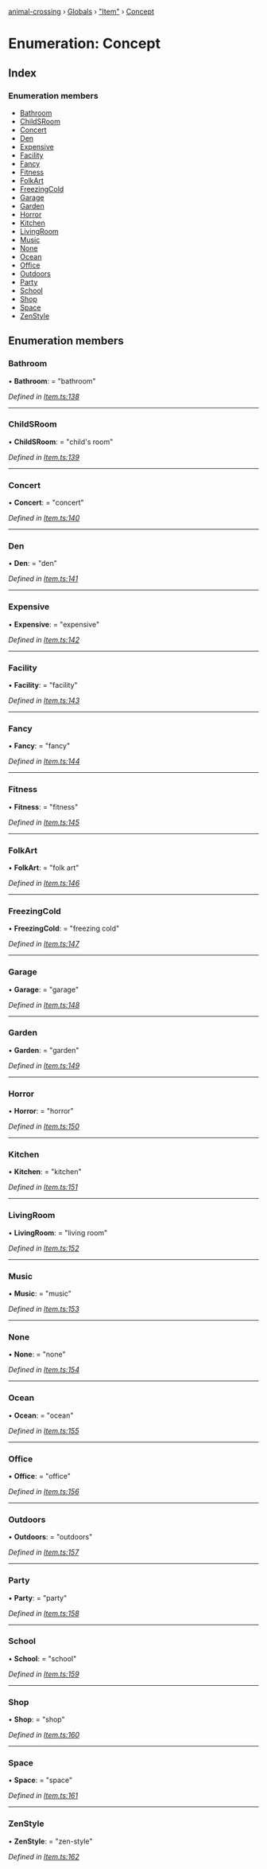 [animal-crossing](../README.md) › [Globals](../globals.md) › ["Item"](../modules/_item_.md) › [Concept](_item_.concept.md)

# Enumeration: Concept

## Index

### Enumeration members

* [Bathroom](_item_.concept.md#bathroom)
* [ChildSRoom](_item_.concept.md#childsroom)
* [Concert](_item_.concept.md#concert)
* [Den](_item_.concept.md#den)
* [Expensive](_item_.concept.md#expensive)
* [Facility](_item_.concept.md#facility)
* [Fancy](_item_.concept.md#fancy)
* [Fitness](_item_.concept.md#fitness)
* [FolkArt](_item_.concept.md#folkart)
* [FreezingCold](_item_.concept.md#freezingcold)
* [Garage](_item_.concept.md#garage)
* [Garden](_item_.concept.md#garden)
* [Horror](_item_.concept.md#horror)
* [Kitchen](_item_.concept.md#kitchen)
* [LivingRoom](_item_.concept.md#livingroom)
* [Music](_item_.concept.md#music)
* [None](_item_.concept.md#none)
* [Ocean](_item_.concept.md#ocean)
* [Office](_item_.concept.md#office)
* [Outdoors](_item_.concept.md#outdoors)
* [Party](_item_.concept.md#party)
* [School](_item_.concept.md#school)
* [Shop](_item_.concept.md#shop)
* [Space](_item_.concept.md#space)
* [ZenStyle](_item_.concept.md#zenstyle)

## Enumeration members

###  Bathroom

• **Bathroom**: = "bathroom"

*Defined in [Item.ts:138](https://github.com/Norviah/animal-crossing/blob/87636f7/module/types/Item.ts#L138)*

___

###  ChildSRoom

• **ChildSRoom**: = "child's room"

*Defined in [Item.ts:139](https://github.com/Norviah/animal-crossing/blob/87636f7/module/types/Item.ts#L139)*

___

###  Concert

• **Concert**: = "concert"

*Defined in [Item.ts:140](https://github.com/Norviah/animal-crossing/blob/87636f7/module/types/Item.ts#L140)*

___

###  Den

• **Den**: = "den"

*Defined in [Item.ts:141](https://github.com/Norviah/animal-crossing/blob/87636f7/module/types/Item.ts#L141)*

___

###  Expensive

• **Expensive**: = "expensive"

*Defined in [Item.ts:142](https://github.com/Norviah/animal-crossing/blob/87636f7/module/types/Item.ts#L142)*

___

###  Facility

• **Facility**: = "facility"

*Defined in [Item.ts:143](https://github.com/Norviah/animal-crossing/blob/87636f7/module/types/Item.ts#L143)*

___

###  Fancy

• **Fancy**: = "fancy"

*Defined in [Item.ts:144](https://github.com/Norviah/animal-crossing/blob/87636f7/module/types/Item.ts#L144)*

___

###  Fitness

• **Fitness**: = "fitness"

*Defined in [Item.ts:145](https://github.com/Norviah/animal-crossing/blob/87636f7/module/types/Item.ts#L145)*

___

###  FolkArt

• **FolkArt**: = "folk art"

*Defined in [Item.ts:146](https://github.com/Norviah/animal-crossing/blob/87636f7/module/types/Item.ts#L146)*

___

###  FreezingCold

• **FreezingCold**: = "freezing cold"

*Defined in [Item.ts:147](https://github.com/Norviah/animal-crossing/blob/87636f7/module/types/Item.ts#L147)*

___

###  Garage

• **Garage**: = "garage"

*Defined in [Item.ts:148](https://github.com/Norviah/animal-crossing/blob/87636f7/module/types/Item.ts#L148)*

___

###  Garden

• **Garden**: = "garden"

*Defined in [Item.ts:149](https://github.com/Norviah/animal-crossing/blob/87636f7/module/types/Item.ts#L149)*

___

###  Horror

• **Horror**: = "horror"

*Defined in [Item.ts:150](https://github.com/Norviah/animal-crossing/blob/87636f7/module/types/Item.ts#L150)*

___

###  Kitchen

• **Kitchen**: = "kitchen"

*Defined in [Item.ts:151](https://github.com/Norviah/animal-crossing/blob/87636f7/module/types/Item.ts#L151)*

___

###  LivingRoom

• **LivingRoom**: = "living room"

*Defined in [Item.ts:152](https://github.com/Norviah/animal-crossing/blob/87636f7/module/types/Item.ts#L152)*

___

###  Music

• **Music**: = "music"

*Defined in [Item.ts:153](https://github.com/Norviah/animal-crossing/blob/87636f7/module/types/Item.ts#L153)*

___

###  None

• **None**: = "none"

*Defined in [Item.ts:154](https://github.com/Norviah/animal-crossing/blob/87636f7/module/types/Item.ts#L154)*

___

###  Ocean

• **Ocean**: = "ocean"

*Defined in [Item.ts:155](https://github.com/Norviah/animal-crossing/blob/87636f7/module/types/Item.ts#L155)*

___

###  Office

• **Office**: = "office"

*Defined in [Item.ts:156](https://github.com/Norviah/animal-crossing/blob/87636f7/module/types/Item.ts#L156)*

___

###  Outdoors

• **Outdoors**: = "outdoors"

*Defined in [Item.ts:157](https://github.com/Norviah/animal-crossing/blob/87636f7/module/types/Item.ts#L157)*

___

###  Party

• **Party**: = "party"

*Defined in [Item.ts:158](https://github.com/Norviah/animal-crossing/blob/87636f7/module/types/Item.ts#L158)*

___

###  School

• **School**: = "school"

*Defined in [Item.ts:159](https://github.com/Norviah/animal-crossing/blob/87636f7/module/types/Item.ts#L159)*

___

###  Shop

• **Shop**: = "shop"

*Defined in [Item.ts:160](https://github.com/Norviah/animal-crossing/blob/87636f7/module/types/Item.ts#L160)*

___

###  Space

• **Space**: = "space"

*Defined in [Item.ts:161](https://github.com/Norviah/animal-crossing/blob/87636f7/module/types/Item.ts#L161)*

___

###  ZenStyle

• **ZenStyle**: = "zen-style"

*Defined in [Item.ts:162](https://github.com/Norviah/animal-crossing/blob/87636f7/module/types/Item.ts#L162)*

